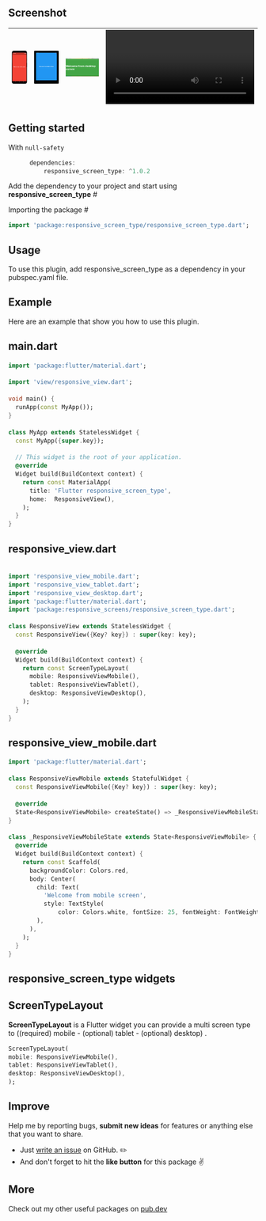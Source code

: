

## Screenshot

| ![](screenshot/mobile.png) | ![](screenshot/tablet.png) | ![](screenshot/desktop.png) | ![](screenshot/video.mp4) |
|:--------------------------:|:--------------------------:|:---------------------------:|---------------------------|



## Getting started

With `null-safety`

```dart
      dependencies:
          responsive_screen_type: ^1.0.2
```

Add the dependency to your project and start using **responsive_screen_type** #

Importing the package #

```dart
import 'package:responsive_screen_type/responsive_screen_type.dart';
```

## Usage

To use this plugin, add responsive_screen_type as a dependency in your pubspec.yaml file.

## Example

Here are an example that show you how to use this plugin.

## main.dart
```dart
import 'package:flutter/material.dart';

import 'view/responsive_view.dart';

void main() {
  runApp(const MyApp());
}

class MyApp extends StatelessWidget {
  const MyApp({super.key});

  // This widget is the root of your application.
  @override
  Widget build(BuildContext context) {
    return const MaterialApp(
      title: 'Flutter responsive_screen_type',
      home:  ResponsiveView(),
    );
  }
}
```
## responsive_view.dart
```dart

import 'responsive_view_mobile.dart';
import 'responsive_view_tablet.dart';
import 'responsive_view_desktop.dart';
import 'package:flutter/material.dart';
import 'package:responsive_screens/responsive_screen_type.dart';

class ResponsiveView extends StatelessWidget {
  const ResponsiveView({Key? key}) : super(key: key);

  @override
  Widget build(BuildContext context) {
    return const ScreenTypeLayout(
      mobile: ResponsiveViewMobile(),
      tablet: ResponsiveViewTablet(),
      desktop: ResponsiveViewDesktop(),
    );
  }
}
```

## responsive_view_mobile.dart
```dart
import 'package:flutter/material.dart';

class ResponsiveViewMobile extends StatefulWidget {
  const ResponsiveViewMobile({Key? key}) : super(key: key);

  @override
  State<ResponsiveViewMobile> createState() => _ResponsiveViewMobileState();
}

class _ResponsiveViewMobileState extends State<ResponsiveViewMobile> {
  @override
  Widget build(BuildContext context) {
    return const Scaffold(
      backgroundColor: Colors.red,
      body: Center(
        child: Text(
          'Welcome from mobile screen',
          style: TextStyle(
              color: Colors.white, fontSize: 25, fontWeight: FontWeight.bold),
        ),
      ),
    );
  }
}
```

## responsive_screen_type widgets

## ScreenTypeLayout
**ScreenTypeLayout** is a Flutter widget you can provide a multi screen type to ((required) mobile - (optional) tablet - (optional) desktop) .

```dart
ScreenTypeLayout(
mobile: ResponsiveViewMobile(),
tablet: ResponsiveViewTablet(),
desktop: ResponsiveViewDesktop(),
);
```


## Improve

Help me by reporting bugs, **submit new ideas** for features or anything else that you want to share.

- Just [write an issue](https://github.com/MohamedGhoneem/responsive_screen_type/issues) on GitHub. ✏️
- And don't forget to hit the **like button** for this package ✌️

## More

Check out my other useful packages on [pub.dev](https://pub.dev/publishers/ghoneem.com/packages)

